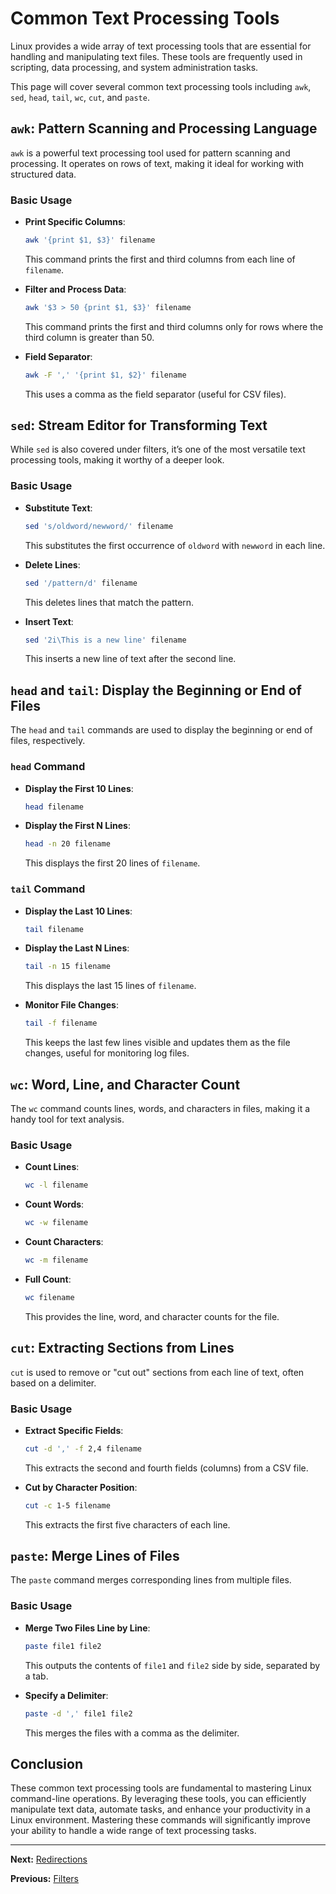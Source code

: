 # Common Text Processing Tools

Linux provides a wide array of text processing tools that are essential for handling and manipulating text files. These tools are frequently used in scripting, data processing, and system administration tasks.

This page will cover several common text processing tools including `awk`, `sed`, `head`, `tail`, `wc`, `cut`, and `paste`.

## `awk`: Pattern Scanning and Processing Language

`awk` is a powerful text processing tool used for pattern scanning and processing. It operates on rows of text, making it ideal for working with structured data.

### Basic Usage

- **Print Specific Columns**:

    ```bash
    awk '{print $1, $3}' filename
    ```

    This command prints the first and third columns from each line of `filename`.

- **Filter and Process Data**:

    ```bash
    awk '$3 > 50 {print $1, $3}' filename
    ```

    This command prints the first and third columns only for rows where the third column is greater than 50.

- **Field Separator**:

    ```bash
    awk -F ',' '{print $1, $2}' filename
    ```

    This uses a comma as the field separator (useful for CSV files).

## `sed`: Stream Editor for Transforming Text

While `sed` is also covered under filters, it’s one of the most versatile text processing tools, making it worthy of a deeper look.

### Basic Usage

- **Substitute Text**:

    ```bash
    sed 's/oldword/newword/' filename
    ```

    This substitutes the first occurrence of `oldword` with `newword` in each line.

- **Delete Lines**:

    ```bash
    sed '/pattern/d' filename
    ```

    This deletes lines that match the pattern.

- **Insert Text**:

    ```bash
    sed '2i\This is a new line' filename
    ```

    This inserts a new line of text after the second line.

## `head` and `tail`: Display the Beginning or End of Files

The `head` and `tail` commands are used to display the beginning or end of files, respectively.

### `head` Command

- **Display the First 10 Lines**:

    ```bash
    head filename
    ```

- **Display the First N Lines**:

    ```bash
    head -n 20 filename
    ```

    This displays the first 20 lines of `filename`.

### `tail` Command

- **Display the Last 10 Lines**:

    ```bash
    tail filename
    ```

- **Display the Last N Lines**:

    ```bash
    tail -n 15 filename
    ```

    This displays the last 15 lines of `filename`.

- **Monitor File Changes**:

    ```bash
    tail -f filename
    ```

    This keeps the last few lines visible and updates them as the file changes, useful for monitoring log files.

## `wc`: Word, Line, and Character Count

The `wc` command counts lines, words, and characters in files, making it a handy tool for text analysis.

### Basic Usage

- **Count Lines**:

    ```bash
    wc -l filename
    ```

- **Count Words**:

    ```bash
    wc -w filename
    ```

- **Count Characters**:

    ```bash
    wc -m filename
    ```

- **Full Count**:

    ```bash
    wc filename
    ```

    This provides the line, word, and character counts for the file.

## `cut`: Extracting Sections from Lines

`cut` is used to remove or "cut out" sections from each line of text, often based on a delimiter.

### Basic Usage

- **Extract Specific Fields**:

    ```bash
    cut -d ',' -f 2,4 filename
    ```

    This extracts the second and fourth fields (columns) from a CSV file.

- **Cut by Character Position**:

    ```bash
    cut -c 1-5 filename
    ```

    This extracts the first five characters of each line.

## `paste`: Merge Lines of Files

The `paste` command merges corresponding lines from multiple files.

### Basic Usage

- **Merge Two Files Line by Line**:

    ```bash
    paste file1 file2
    ```

    This outputs the contents of `file1` and `file2` side by side, separated by a tab.

- **Specify a Delimiter**:

    ```bash
    paste -d ',' file1 file2
    ```

    This merges the files with a comma as the delimiter.

## Conclusion

These common text processing tools are fundamental to mastering Linux command-line operations. By leveraging these tools, you can efficiently manipulate text data, automate tasks, and enhance your productivity in a Linux environment. Mastering these commands will significantly improve your ability to handle a wide range of text processing tasks.

---

**Next:** [Redirections](../2.%20Redirections.md)

**Previous:** [Filters](./1.%20Readme.md)
